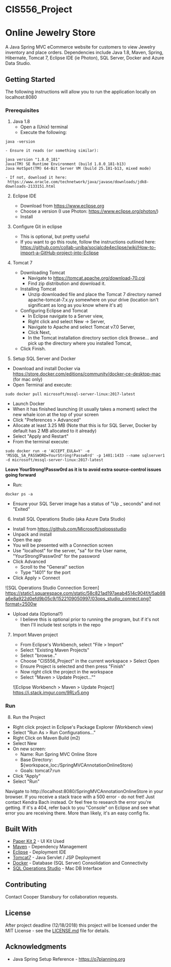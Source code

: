 # CIS556_Project
# Online Jewelry Store

A Java Spring MVC eCommerce website for customers to view Jewelry inventory and place orders.
Dependencies include Java 1.8, Maven, Spring, Hibernate, Tomcat 7, Eclipse IDE (ie Photon), SQL Server, Docker and Azure Data Studio.  

## Getting Started

The following instructions will allow you to run the application locally on localhost:8080

### Prerequisites

1. Java 1.8
    - Open a (Unix) terminal
    - Execute the following:
```
java -version
```
    - Ensure it reads (or something similar):
```    
java version "1.8.0_181"
Java(TM) SE Runtime Environment (build 1.8.0_181-b13)
Java HotSpot(TM) 64-Bit Server VM (build 25.181-b13, mixed mode)
```
    - If not, download it here:
     https://www.oracle.com/technetwork/java/javase/downloads/jdk8-downloads-2133151.html

2. Eclipse IDE
    - Download from https://www.eclipse.org
    - Choose a version (I use Photon: https://www.eclipse.org/photon/)
    - Install

3. Configure Git in eclipse
    - This is optional, but pretty useful
    - If you want to go this route, follow the instructions outlined here: https://github.com/collab-uniba/socialcde4eclipse/wiki/How-to-import-a-GitHub-project-into-Eclipse

4. Tomcat 7
    - Downloading Tomcat
      - Navigate to https://tomcat.apache.org/download-70.cgi
      - Find zip distribution and download it.
    - Installing Tomcat
      - Unzip downloaded file and place the Tomcat 7 directory named apache-tomcat-7.x.yy somewhere on your drive (location isn't significant as long as you know where it's at)
    - Configuring Eclipse and Tomcat
      - In Eclipse navigate to a Server view,
      - Right click and select New -> Server,
      - Navigate to Apache and select Tomcat v7.0 Server,
      - Click Next,
      - In the Tomcat installation directory section click Browse... and pick up the directory where you installed Tomcat,
    - Click Finish.

5. Setup SQL Server and Docker
  - Download and install Docker via https://store.docker.com/editions/community/docker-ce-desktop-mac (for mac only)
  - Open Terminal and execute:
```
sudo docker pull microsoft/mssql-server-linux:2017-latest
```
  - Launch Docker
  - When it has finished launching (it usually takes a moment) select the new whale icon at the top of your screen
  - Click "Preferences > Advanced"
  - Allocate at least 3.25 MB (Note that this is for SQL Server, Docker by default has 2 MB allocated to it already)
  - Select "Apply and Restart"
  - From the terminal execute:
```
sudo docker run -e 'ACCEPT_EULA=Y' -e 'MSSQL_SA_PASSWORD=YourStrong!Passw0rd' -p 1401:1433 --name sqlserver1 -d microsoft/mssql-server-linux:2017-latest
```
  **Leave YourStrong!Passw0rd as it is to avoid extra source-control issues going forward**
  - Run:
```
docker ps -a
```
  - Ensure your SQL Server image has a status of "Up _ seconds" and not "Exited"

6. Install SQL Operations Studio (aka Azure Data Studio)
  - Install from https://github.com/Microsoft/sqlopsstudio
  - Unpack and install
  - Open the app
  - You will be presented with a Connection screen
  - Use "localhost" for the server, "sa" for the User name, "YourStrong!Passw0rd" for the password
  - Click Advanced
    - Scroll to the "General" section
    - Type "1401" for the port
  - Click Apply > Connect

  ![SQL Operations Studio Connection Screen]
  https://static1.squarespace.com/static/58c821ad197aeab4514c904f/t/5ab98a6e8a922d0efd9b05c9/1522109050997/03ops_studio_connect.png?format=2500w

  - Upload data (Optional?)
    - I believe this is optional prior to running the program, but if it's not then I'll include test scripts in the repo

7. Import Maven project
    - From Eclipse's Workbench, select "File > Import"
    - Select "Existing Maven Projects"
    - Select "browse.."
    - Choose "CIS556_Project" in the current workspace > Select Open
    - Ensure Project is selected and then press "Finish"
    - Now right click the project in the workspace
    - Select "Maven > Update Project...""

    ![Eclipse Workbench > Maven > Update Project]
    https://i.stack.imgur.com/9RLv5.png

### Run

8. Run the Project
  - Right click project in Eclipse's Package Explorer (Workbench view)
  - Select "Run As > Run Configurations..."
  - Right Click on Maven Build (m2)
  - Select New
  - On new screen:
    - Name: Run Spring MVC Online Store
    - Base Directory: ${workspace_loc:/SpringMVCAnnotationOnlineStore}
    - Goals: tomcat7:run
  - Click "Apply"
  - Select "Run"

Navigate to http://localhost:8080/SpringMVCAnnotationOnlineStore in your browser.
If you receive a stack trace with a 500 error - do not fret! Just contact Kendra Bach instead.
Or feel free to research the error you're getting. If it's a 404, refer back to you "Console" on Eclipse and see what error you are receiving there. More than likely, it's an easy config fix.

## Built With

* [Paper Kit 2](https://demos.creative-tim.com/paper-kit-2/index.html) - UI Kit Used
* [Maven](https://maven.apache.org/) - Dependency Management
* [Eclipse](https://www.eclipse.org) - Deployment IDE
* [Tomcat7](https://tomcat.apache.org) - Java Servlet / JSP Deployment
* [Docker](https://store.docker.com) - Database (SQL Server) Consolidation and Connectivity
* [SQL Operations Studio](https://github.com/Microsoft/sqlopsstudio) - Mac DB Interface


## Contributing

Contact Cooper Stansbury for collaboration requests.

## License

After project deadline (12/18/2018) this project will be licensed under the MIT License - see the [LICENSE.md](LICENSE.md) file for details.

## Acknowledgments

* Java Spring Setup Reference - https://o7planning.org
